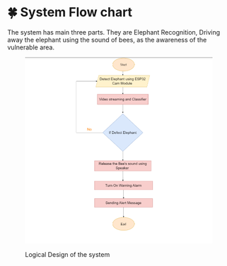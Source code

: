 # 🍀 System Flow chart

The system has main three parts. They are Elephant Recognition, Driving away the elephant using the sound of bees, as the awareness of the vulnerable area.

<figure><img src="../../../.gitbook/assets/ddddd.png" alt=""><figcaption><p>Logical Design of the system</p></figcaption></figure>
